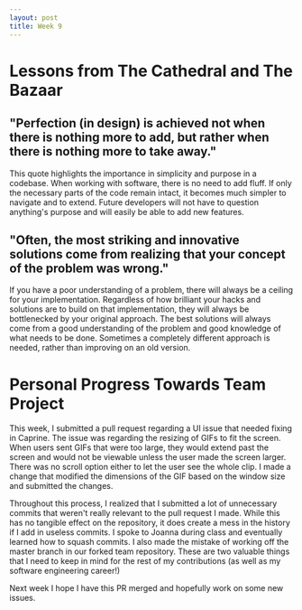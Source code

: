 ```yaml
---
layout: post
title: Week 9
---
```


# Lessons from The Cathedral and The Bazaar

## "Perfection (in design) is achieved not when there is nothing more to add, but rather when there is nothing more to take away."

This quote highlights the importance in simplicity and purpose in a codebase. When working with software, there is no need to add fluff. If only the necessary parts of the code remain intact, it becomes much simpler to navigate and to extend. Future developers will not have to question anything's purpose and will easily be able to add new features.


## "Often, the most striking and innovative solutions come from realizing that your concept of the problem was wrong."

If you have a poor understanding of a problem, there will always be a ceiling for your implementation. Regardless of how brilliant your hacks and solutions are to build on that implementation, they will always be bottlenecked by your original approach. The best solutions will always come from a good understanding of the problem and good knowledge of what needs to be done. Sometimes a completely different approach is needed, rather than improving on an old version.


# Personal Progress Towards Team Project

This week, I submitted a pull request regarding a UI issue that needed fixing in Caprine. The issue was regarding the resizing of GIFs to fit the screen. When users sent GIFs that were too large, they would extend past the screen and would not be viewable unless the user made the screen larger. There was no scroll option either to let the user see the whole clip. I made a change that modified the dimensions of the GIF based on the window size and submitted the changes.

Throughout this process, I realized that I submitted a lot of unnecessary commits that weren't really relevant to the pull request I made. While this has no tangible effect on the repository, it does create a mess in the history if I add in useless commits. I spoke to Joanna during class and eventually learned how to squash commits. I also made the mistake of working off the master branch in our forked team repository. These are two valuable things that I need to keep in mind for the rest of my contributions (as well as my software engineering career!) 

Next week I hope I have this PR merged and hopefully work on some new issues. 